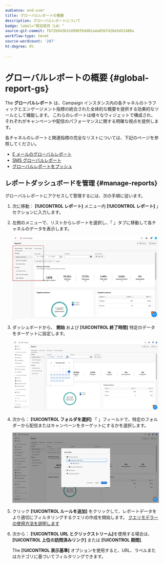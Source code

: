 ```yaml
---
audience: end-user
title: グローバルレポートの概要
description: グローバルレポートについて
badge: label="限定提供（LA）"
source-git-commit: fb72b943b324990f6dd82a4a05bfd28e5452480a
workflow-type: tm+mt
source-wordcount: '207'
ht-degree: 9%

---
```



# グローバルレポートの概要 {#global-report-gs}

The **グローバルレポート** は、Campaign インスタンス内の各チャネルのトラフィックとエンゲージメント指標の統合された全体的な概要を提供する効果的なツールとして機能します。 これらのレポートは様々なウィジェットで構成され、それぞれがキャンペーンや配信のパフォーマンスに関する明確な視点を提供します。

各チャネルのレポートと関連指標の完全なリストについては、下記のページを参照してください。

* [E メールのグローバルレポート](global-report-email.md)
* [SMS グローバルレポート](global-report-sms.md)
* [グローバルレポートをプッシュ](global-report-push.md)

## レポートダッシュボードを管理 {#manage-reports}

グローバルレポートにアクセスして管理するには、次の手順に従います。

1. 次に移動： **[!UICONTROL レポート]** メニュー内 **[!UICONTROL レポート]** 」セクションに入力します。

1. 左側のメニューで、リストからレポートを選択し、「 」タブに移動して各チャネルのデータを表示します。

   ![](assets/global_report_manage_3.png)

1. ダッシュボードから、 **開始** および **[!UICONTROL 終了時間]** 特定のデータをターゲットに設定します。

   ![](assets/global_report_manage_1.png)

1. 次から： **[!UICONTROL フォルダを選択]** 「 」フィールドで、特定のフォルダーから配信またはキャンペーンをターゲットにするかを選択します。

   ![](assets/global_report_manage_2.png)

1. クリック **[!UICONTROL ルールを追加]** をクリックして、レポートデータをより適切にフィルタリングするクエリの作成を開始します。 [クエリモデラーの使用方法を説明します](../query/query-modeler-overview.md)

1. 次から： **[!UICONTROL URL とクリックストリーム]**&#x200B;を使用する場合は、 **[!UICONTROL 上位の訪問済みリンク]** または **[!UICONTROL 期間]**.

   The **[!UICONTROL 表示基準]** オプションを使用すると、URL、ラベルまたはカテゴリに基づいてフィルタリングできます。
